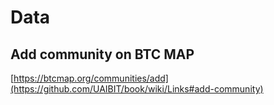 # Data
## Add community on BTC MAP
[https://btcmap.org/communities/add](https://github.com/UAIBIT/book/wiki/Links#add-community)

